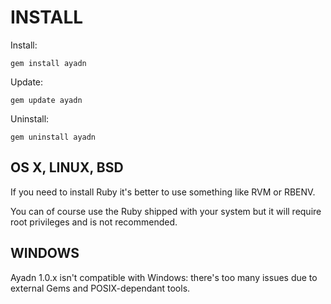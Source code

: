 # INSTALL

Install:

`gem install ayadn`  

Update:

`gem update ayadn`  

Uninstall:

`gem uninstall ayadn`  

## OS X, LINUX, BSD

If you need to install Ruby it's better to use something like RVM or RBENV.

You can of course use the Ruby shipped with your system but it will require root privileges and is not recommended.

## WINDOWS

Ayadn 1.0.x isn't compatible with Windows: there's too many issues due to external Gems and POSIX-dependant tools.  

